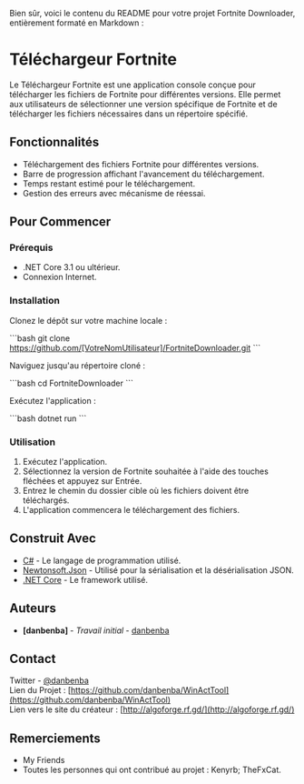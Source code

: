Bien sûr, voici le contenu du README pour votre projet Fortnite Downloader, entièrement formaté en Markdown :

# Téléchargeur Fortnite

Le Téléchargeur Fortnite est une application console conçue pour télécharger les fichiers de Fortnite pour différentes versions. Elle permet aux utilisateurs de sélectionner une version spécifique de Fortnite et de télécharger les fichiers nécessaires dans un répertoire spécifié.

## Fonctionnalités

- Téléchargement des fichiers Fortnite pour différentes versions.
- Barre de progression affichant l'avancement du téléchargement.
- Temps restant estimé pour le téléchargement.
- Gestion des erreurs avec mécanisme de réessai.

## Pour Commencer

### Prérequis

- .NET Core 3.1 ou ultérieur.
- Connexion Internet.

### Installation

Clonez le dépôt sur votre machine locale :

\```bash
git clone https://github.com/[VotreNomUtilisateur]/FortniteDownloader.git
\```

Naviguez jusqu'au répertoire cloné :

\```bash
cd FortniteDownloader
\```

Exécutez l'application :

\```bash
dotnet run
\```

### Utilisation

1. Exécutez l'application.
2. Sélectionnez la version de Fortnite souhaitée à l'aide des touches fléchées et appuyez sur Entrée.
3. Entrez le chemin du dossier cible où les fichiers doivent être téléchargés.
4. L'application commencera le téléchargement des fichiers.

## Construit Avec

- [C#](https://docs.microsoft.com/fr-fr/dotnet/csharp/) - Le langage de programmation utilisé.
- [Newtonsoft.Json](https://www.newtonsoft.com/json) - Utilisé pour la sérialisation et la désérialisation JSON.
- [.NET Core](https://dotnet.microsoft.com/) - Le framework utilisé.

## Auteurs

- **[danbenba]** - *Travail initial* - [danbenba](https://github.com/danbenba)

## Contact
Twitter - [@danbenba](https://twitter.com/danbenba_dev)  
Lien du Projet : [https://github.com/danbenba/WinActTool](https://github.com/danbenba/WinActTool)  
Lien vers le site du créateur : [http://algoforge.rf.gd/](http://algoforge.rf.gd/)

## Remerciements
- My Friends
- Toutes les personnes qui ont contribué au projet : Kenyrb; TheFxCat.
